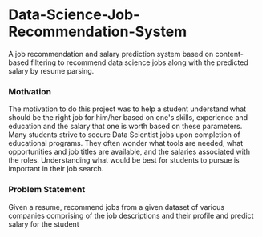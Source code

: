 # Data-Science-Job-Recommendation-System
 A job recommendation and salary prediction system based on content-based filtering to recommend data science jobs along with the predicted salary by resume parsing.
 
 ### Motivation
 The motivation to do this project was to help a student understand what should be the right job for him/her based on one's skills, experience and education and the salary that one is worth based on these parameters. Many students strive to secure Data Scientist jobs upon completion of educational programs. They often wonder what tools are needed, what opportunities and job titles are available, and the salaries associated with the roles. Understanding what would be best for students to pursue is important in their job search.
 
 ### Problem Statement
 Given a resume, recommend jobs from a given dataset of various companies comprising of the job descriptions and their profile and predict salary for the student
